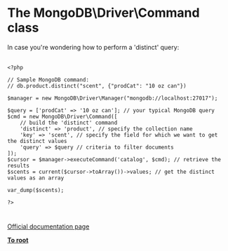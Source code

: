 # The MongoDB\Driver\Command class



In case you&apos;re wondering how to perform a &apos;distinct&apos; query:<br><br>

```
<?php

// Sample MongoDB command:
// db.product.distinct("scent", {"prodCat": "10 oz can"})

$manager = new MongoDB\Driver\Manager("mongodb://localhost:27017");

$query = ['prodCat' => '10 oz can']; // your typical MongoDB query
$cmd = new MongoDB\Driver\Command([
    // build the 'distinct' command
    'distinct' => 'product', // specify the collection name
    'key' => 'scent', // specify the field for which we want to get the distinct values
    'query' => $query // criteria to filter documents
]);
$cursor = $manager->executeCommand('catalog', $cmd); // retrieve the results
$scents = current($cursor->toArray())->values; // get the distinct values as an array

var_dump($scents);

?>
```
  

#

[Official documentation page](https://www.php.net/manual/en/class.mongodb-driver-command.php)

**[To root](/README.md)**